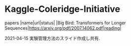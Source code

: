 # Kaggle-Coleridge-Initiative


papers
|name|url|status|
|Big Bird: Transformers for Longer Sequences|https://arxiv.org/pdf/2007.14062.pdf|reading|



2021-04-15
実験管理方法のスライド作成し共有.

